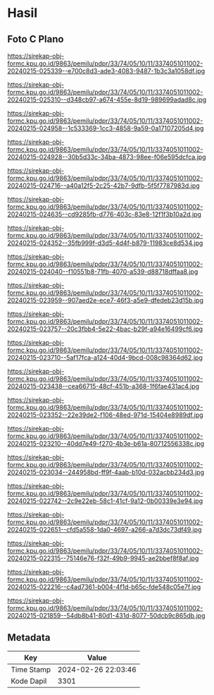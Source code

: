 # Hasil

## Foto C Plano

https://sirekap-obj-formc.kpu.go.id/9863/pemilu/pdpr/33/74/05/10/11/3374051011002-20240215-025339--e700c8d3-ade3-4083-9487-1b3c3a1058df.jpg

https://sirekap-obj-formc.kpu.go.id/9863/pemilu/pdpr/33/74/05/10/11/3374051011002-20240215-025310--d348cb97-a674-455e-8d19-989699adad8c.jpg

https://sirekap-obj-formc.kpu.go.id/9863/pemilu/pdpr/33/74/05/10/11/3374051011002-20240215-024958--1c533369-1cc3-4858-9a59-0a17107205d4.jpg

https://sirekap-obj-formc.kpu.go.id/9863/pemilu/pdpr/33/74/05/10/11/3374051011002-20240215-024928--30b5d33c-34ba-4873-98ee-f06e595dcfca.jpg

https://sirekap-obj-formc.kpu.go.id/9863/pemilu/pdpr/33/74/05/10/11/3374051011002-20240215-024716--a40a12f5-2c25-42b7-9dfb-5f5f7787983d.jpg

https://sirekap-obj-formc.kpu.go.id/9863/pemilu/pdpr/33/74/05/10/11/3374051011002-20240215-024635--cd9285fb-d776-403c-83e8-12f1f3b10a2d.jpg

https://sirekap-obj-formc.kpu.go.id/9863/pemilu/pdpr/33/74/05/10/11/3374051011002-20240215-024352--35fb999f-d3d5-4d4f-b879-11983ce8d534.jpg

https://sirekap-obj-formc.kpu.go.id/9863/pemilu/pdpr/33/74/05/10/11/3374051011002-20240215-024040--f10551b8-71fb-4070-a539-d88718dffaa8.jpg

https://sirekap-obj-formc.kpu.go.id/9863/pemilu/pdpr/33/74/05/10/11/3374051011002-20240215-023959--907aed2e-ece7-46f3-a5e9-dfedeb23d15b.jpg

https://sirekap-obj-formc.kpu.go.id/9863/pemilu/pdpr/33/74/05/10/11/3374051011002-20240215-023757--20c3fbb4-5e22-4bac-b29f-a94e16499cf6.jpg

https://sirekap-obj-formc.kpu.go.id/9863/pemilu/pdpr/33/74/05/10/11/3374051011002-20240215-023710--5af17fca-a124-40d4-9bcd-008c98364d62.jpg

https://sirekap-obj-formc.kpu.go.id/9863/pemilu/pdpr/33/74/05/10/11/3374051011002-20240215-023438--cea66715-48cf-451b-a368-1f6fae431ac4.jpg

https://sirekap-obj-formc.kpu.go.id/9863/pemilu/pdpr/33/74/05/10/11/3374051011002-20240215-023352--22e39de2-f106-48ed-971d-15404e8989df.jpg

https://sirekap-obj-formc.kpu.go.id/9863/pemilu/pdpr/33/74/05/10/11/3374051011002-20240215-023210--40dd7e49-f270-4b3e-b61a-80712556338c.jpg

https://sirekap-obj-formc.kpu.go.id/9863/pemilu/pdpr/33/74/05/10/11/3374051011002-20240215-023034--244958bd-ff9f-4aab-b10d-032acbb234d3.jpg

https://sirekap-obj-formc.kpu.go.id/9863/pemilu/pdpr/33/74/05/10/11/3374051011002-20240215-022742--2c9e22eb-58c1-41cf-9a12-0b00339e3e94.jpg

https://sirekap-obj-formc.kpu.go.id/9863/pemilu/pdpr/33/74/05/10/11/3374051011002-20240215-022651--cfd5a558-1da0-4697-a266-a7d3dc73df49.jpg

https://sirekap-obj-formc.kpu.go.id/9863/pemilu/pdpr/33/74/05/10/11/3374051011002-20240215-022315--75146e76-f32f-49b9-9945-ae2bbef8f8af.jpg

https://sirekap-obj-formc.kpu.go.id/9863/pemilu/pdpr/33/74/05/10/11/3374051011002-20240215-022216--c4ad7361-b004-4f1d-b65c-fde548c05e7f.jpg

https://sirekap-obj-formc.kpu.go.id/9863/pemilu/pdpr/33/74/05/10/11/3374051011002-20240215-021859--54db8b41-80d1-431d-8077-50dcb9c865db.jpg


## Metadata

| Key        | Value               |
| ---------- | ------------------- |
| Time Stamp | 2024-02-26 22:03:46 |
| Kode Dapil | 3301                |



